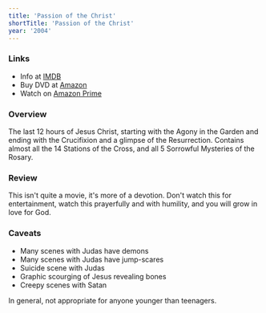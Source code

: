 ```yaml
---
title: 'Passion of the Christ'
shortTitle: 'Passion of the Christ'
year: '2004'
---
```


### Links

* Info at [IMDB](https://www.imdb.com/title/tt0335345/)
* Buy DVD at [Amazon](https://www.amazon.com/Passion-Christ-Widescreen-Jim-Caviezel/dp/B00028HBKM)
* Watch on [Amazon Prime](https://www.amazon.com/Passion-Christ-Jim-Caviezel/dp/B08BC1V9VR)

### Overview

The last 12 hours of Jesus Christ, starting with the Agony in the Garden and ending with the Crucifixion and a glimpse of the Resurrection. Contains almost all the 14 Stations of the Cross, and all 5 Sorrowful Mysteries of the Rosary.

### Review

This isn't quite a movie, it's more of a devotion. Don't watch this for entertainment, watch this prayerfully and with humility, and you will grow in love for God.

### Caveats

* Many scenes with Judas have demons
* Many scenes with Judas have jump-scares
* Suicide scene with Judas
* Graphic scourging of Jesus revealing bones
* Creepy scenes with Satan

In general, not appropriate for anyone younger than teenagers.
